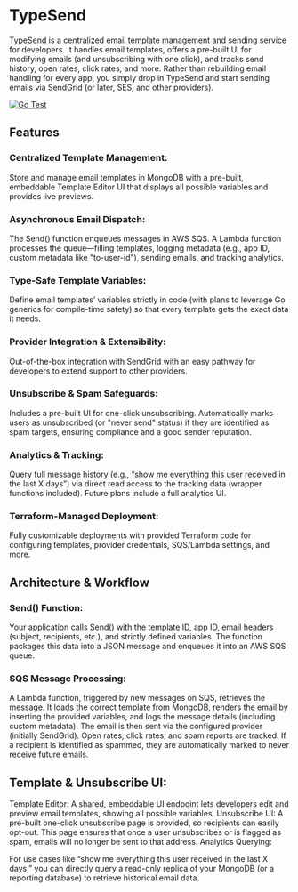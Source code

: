 # TypeSend

TypeSend is a centralized email template management and sending service for developers. It handles email templates, offers a pre-built UI for modifying emails (and unsubscribing with one click), and tracks send history, open rates, click rates, and more. Rather than rebuilding email handling for every app, you simply drop in TypeSend and start sending emails via SendGrid (or later, SES, and other providers).

[![Go Test](https://github.com/kvizdos/typesend/actions/workflows/test.yaml/badge.svg)](https://github.com/kvizdos/typesend/actions/workflows/test.yaml)

## Features
### Centralized Template Management:
Store and manage email templates in MongoDB with a pre-built, embeddable Template Editor UI that displays all possible variables and provides live previews.

### Asynchronous Email Dispatch:
The Send() function enqueues messages in AWS SQS. A Lambda function processes the queue—filling templates, logging metadata (e.g., app ID, custom metadata like "to-user-id"), sending emails, and tracking analytics.

### Type-Safe Template Variables:
Define email templates’ variables strictly in code (with plans to leverage Go generics for compile-time safety) so that every template gets the exact data it needs.

### Provider Integration & Extensibility:
Out-of-the-box integration with SendGrid with an easy pathway for developers to extend support to other providers.

### Unsubscribe & Spam Safeguards:
Includes a pre-built UI for one-click unsubscribing. Automatically marks users as unsubscribed (or "never send" status) if they are identified as spam targets, ensuring compliance and a good sender reputation.

### Analytics & Tracking:
Query full message history (e.g., “show me everything this user received in the last X days”) via direct read access to the tracking data (wrapper functions included). Future plans include a full analytics UI.

### Terraform-Managed Deployment:
Fully customizable deployments with provided Terraform code for configuring templates, provider credentials, SQS/Lambda settings, and more.

## Architecture & Workflow
### Send() Function:

Your application calls Send() with the template ID, app ID, email headers (subject, recipients, etc.), and strictly defined variables.
The function packages this data into a JSON message and enqueues it into an AWS SQS queue.

### SQS Message Processing:

A Lambda function, triggered by new messages on SQS, retrieves the message.
It loads the correct template from MongoDB, renders the email by inserting the provided variables, and logs the message details (including custom metadata).
The email is then sent via the configured provider (initially SendGrid).
Open rates, click rates, and spam reports are tracked. If a recipient is identified as spammed, they are automatically marked to never receive future emails.

## Template & Unsubscribe UI:

Template Editor: A shared, embeddable UI endpoint lets developers edit and preview email templates, showing all possible variables.
Unsubscribe UI: A pre-built one-click unsubscribe page is provided, so recipients can easily opt-out. This page ensures that once a user unsubscribes or is flagged as spam, emails will no longer be sent to that address.
Analytics Querying:

For use cases like “show me everything this user received in the last X days,” you can directly query a read-only replica of your MongoDB (or a reporting database) to retrieve historical email data.
